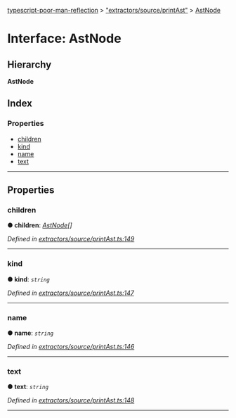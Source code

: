[typescript-poor-man-reflection](../README.md) > ["extractors/source/printAst"](../modules/_extractors_source_printast_.md) > [AstNode](../interfaces/_extractors_source_printast_.astnode.md)

# Interface: AstNode

## Hierarchy

**AstNode**

## Index

### Properties

* [children](_extractors_source_printast_.astnode.md#children)
* [kind](_extractors_source_printast_.astnode.md#kind)
* [name](_extractors_source_printast_.astnode.md#name)
* [text](_extractors_source_printast_.astnode.md#text)

---

## Properties

<a id="children"></a>

###  children

**● children**: *[AstNode](_extractors_source_printast_.astnode.md)[]*

*Defined in [extractors/source/printAst.ts:149](https://github.com/cancerberoSgx/typescript-poor-man-reflection/blob/49486d2/src/extractors/source/printAst.ts#L149)*

___
<a id="kind"></a>

###  kind

**● kind**: *`string`*

*Defined in [extractors/source/printAst.ts:147](https://github.com/cancerberoSgx/typescript-poor-man-reflection/blob/49486d2/src/extractors/source/printAst.ts#L147)*

___
<a id="name"></a>

###  name

**● name**: *`string`*

*Defined in [extractors/source/printAst.ts:146](https://github.com/cancerberoSgx/typescript-poor-man-reflection/blob/49486d2/src/extractors/source/printAst.ts#L146)*

___
<a id="text"></a>

###  text

**● text**: *`string`*

*Defined in [extractors/source/printAst.ts:148](https://github.com/cancerberoSgx/typescript-poor-man-reflection/blob/49486d2/src/extractors/source/printAst.ts#L148)*

___

